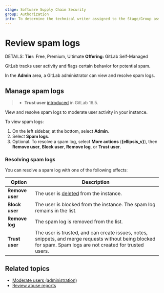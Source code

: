 ```yaml
---
stage: Software Supply Chain Security
group: Authorization
info: To determine the technical writer assigned to the Stage/Group associated with this page, see https://handbook.gitlab.com/handbook/product/ux/technical-writing/#assignments
---
```


# Review spam logs

DETAILS:
**Tier:** Free, Premium, Ultimate
**Offering:** GitLab Self-Managed

GitLab tracks user activity and flags certain behavior for potential spam.

In the **Admin** area, a GitLab administrator can view and resolve spam logs.

## Manage spam logs

> - **Trust user** [introduced](https://gitlab.com/gitlab-org/gitlab/-/merge_requests/131812) in GitLab 16.5.

View and resolve spam logs to moderate user activity in your instance.

To view spam logs:

1. On the left sidebar, at the bottom, select **Admin**.
1. Select **Spam logs**.
1. Optional. To resolve a spam log, select **More actions** (**{ellipsis_v}**), then **Remove user**, **Block user**, **Remove log**, or **Trust user**.

### Resolving spam logs

You can resolve a spam log with one of the following effects:

| Option | Description |
|---------|-------------|
| **Remove user** | The user is [deleted](../user/profile/account/delete_account.md) from the instance. |
| **Block user** | The user is blocked from the instance. The spam log remains in the list. |
| **Remove log** | The spam log is removed from the list. |
| **Trust user** | The user is trusted, and can create issues, notes, snippets, and merge requests without being blocked for spam. Spam logs are not created for trusted users. |

## Related topics

- [Moderate users (administration)](moderate_users.md)
- [Review abuse reports](review_abuse_reports.md)
